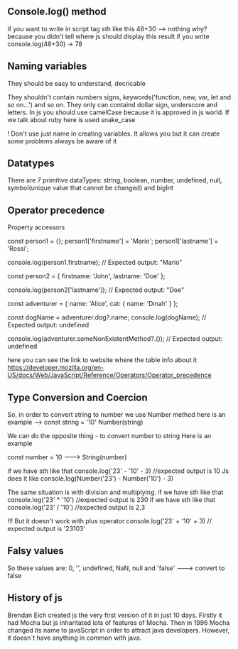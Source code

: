 ## Console.log() method

if you want to write in script tag sth like this 48+30 --> nothing
why? 
because you didn't tell where js should display this result
if you write console.log(48+30) -> 78

## Naming variables

They should be easy to understand, decricable

They shouldn't contain numbers signs, keywords('function, new, var, let and so on...') and so on. They only can containd dollar sign, underscore and letters.
In js you should use camelCase because it is approved in js world. If we talk about ruby here is used snake_case 

! Don't use just name in creating variables. It allows you but it can create some problems always be aware of it

## Datatypes

There are 7 primitive dataTypes: string, boolean, number, undefined, null, symbol(unique value that cannot be changed) and bigInt

## Operator precedence

Property accessors

const person1 = {};
person1['firstname'] = 'Mario';
person1['lastname'] = 'Rossi';

console.log(person1.firstname);
// Expected output: "Mario"

const person2 = {
  firstname: 'John',
  lastname: 'Doe'
};

console.log(person2['lastname']);
// Expected output: "Doe"



const adventurer = {
  name: 'Alice',
  cat: {
    name: 'Dinah'
  }
};

const dogName = adventurer.dog?.name;
console.log(dogName);
// Expected output: undefined

console.log(adventurer.someNonExistentMethod?.());
// Expected output: undefined

here you can see the link  to website where the table info about it https://developer.mozilla.org/en-US/docs/Web/JavaScript/Reference/Operators/Operator_precedence

## Type Conversion and Coercion

So, in order to convert string to number we use Number method 
here is an example --> const string = '10' Number(string)

We can do the opposite thing - to convert number to string Here is an example

const number = 10 ---> String(number)

if we have sth like that console.log('23' - '10' - 3) //expected output is 10
Js does it like console.log(Number('23') - Number('10') - 3)

The same situation is with division and multiplying. if we have sth like that console.log('23' * '10') //expected output is 230
                                                     if we have sth like that console.log('23' / '10') //expected output is 2,3

!!! But it doesn't work with plus operator console.log('23' + '10' + 3) // expected output is '23103'

## Falsy values 

So these values are: 0, '', undefined, NaN, null and 'false' ---> convert to false

## History of js 
Brendan Eich created js the very first version of it in just 10 days. Firstly it had Mocha but js inharitated lots of features of Mocha.
Then in 1996 Mocha changed its name to javaScript in order to attract java developers. However, it doesn`t have anything in common with java. 